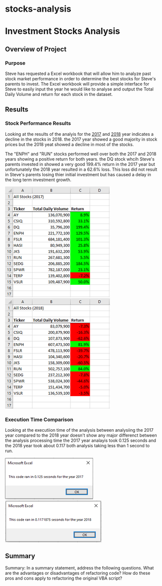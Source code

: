 # stocks-analysis

# Investment Stocks Analysis

## Overview of Project

### Purpose
Steve has requested a Excel workbook that will allow him to analyze past stock market performance in order to determine the best stocks for Steve's parents to invest.
The Excel workbook will provide a simple interface for Steve to easily input the year he would like to analyse and output the Total Daily Volume and return for each stock
in the dataset.


## Results

### Stock Performance Results
Looking at the results of the analyis for the [2017](/Resources/VBA_Challenge_Stocks_2017.png) and [2018](/Resources/VBA_Challenge_Stocks_2018.png) year indicates a decline in the stocks in 2018.
the 2017 year showed a good majority in stock prices but the 2018 yeat showed a decline in most of the stocks.

The "ENPH" and "RUN" stocks performed well over both the 2017 and 2018 years showing a positive return for both years.
the DQ stock whcih Steve's parents invested in showed a very good 199.4% return in the 2017 year but unfortunately the 2018
year resulted in a 62.6% loss. This loss did not result in Steve's parents losing thier initial investment but has caused a delay
in the long term investment growth.

![2017](/Resources/VBA_Challenge_Stocks_2017.png) ![2018](/Resources/VBA_Challenge_Stocks_2018.png)

### Execution Time Comparison
Looking at the executiion time of the analysis between analysiing the 2017 year compared to the 2018 year doesn't show any major differenct between the analysis processing time
the 2017 year analayis took 0.125 seconds and the 2018 year took about 0.117 both analysis taking less than 1 second to run.

![2017](/Resources/VBA_Challenge_2017.png) ![2018](/Resources/VBA_Challenge_2018.png)

## Summary


Summary: In a summary statement, address the following questions.
What are the advantages or disadvantages of refactoring code?
How do these pros and cons apply to refactoring the original VBA script?
